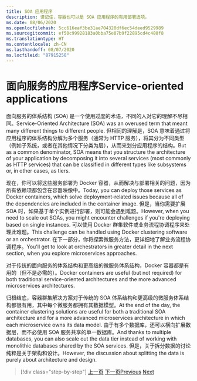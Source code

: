 ```yaml
---
title: SOA 应用程序
description: 请记住，容器也可以是 SOA 应用程序的有用部署选项。
ms.date: 08/06/2020
ms.openlocfilehash: 5cc616eaf3be31ae704320df6ec54deed9529989
ms.sourcegitcommit: ef50c99928183a0bba75e07b9f22895cd4c480f8
ms.translationtype: HT
ms.contentlocale: zh-CN
ms.lasthandoff: 08/07/2020
ms.locfileid: "87915258"
---
```

# <a name="service-oriented-applications"></a><span data-ttu-id="8c13c-103">面向服务的应用程序</span><span class="sxs-lookup"><span data-stu-id="8c13c-103">Service-oriented applications</span></span>

<span data-ttu-id="8c13c-104">面向服务的体系结构 (SOA) 是一个使用过度的术语，不同的人对它的理解不尽相同。</span><span class="sxs-lookup"><span data-stu-id="8c13c-104">Service-Oriented Architecture (SOA) was an overused term that meant many different things to different people.</span></span> <span data-ttu-id="8c13c-105">但相同的理解是，SOA 意味着通过将应用程序的体系结构分解为多个服务（通常为 HTTP 服务），将其分为不同类型（例如子系统，或者在其他情况下分类为层），从而来划分应用程序的结构。</span><span class="sxs-lookup"><span data-stu-id="8c13c-105">But as a common denominator, SOA means that you structure the architecture of your application by decomposing it into several services (most commonly as HTTP services) that can be classified in different types like subsystems or, in other cases, as tiers.</span></span>

<span data-ttu-id="8c13c-106">现在，你可以将这些服务部署为 Docker 容器，从而解决与部署相关的问题，因为所有依赖项都包含在容器映像中。</span><span class="sxs-lookup"><span data-stu-id="8c13c-106">Today, you can deploy those services as Docker containers, which solve deployment-related issues because all of the dependencies are included in the container image.</span></span> <span data-ttu-id="8c13c-107">但是，当你需要扩展 SOA 时，如果基于单个实例进行部署，则可能会遇到难题。</span><span class="sxs-lookup"><span data-stu-id="8c13c-107">However, when you need to scale out SOAs, you might encounter challenges if you're deploying based on single instances.</span></span> <span data-ttu-id="8c13c-108">可以使用 Docker 群集软件或业务流程协调程序来处理此难题。</span><span class="sxs-lookup"><span data-stu-id="8c13c-108">This challenge can be handled using Docker clustering software or an orchestrator.</span></span> <span data-ttu-id="8c13c-109">在下一部分，你将探索微服务方法，更详细地了解业务流程协调程序。</span><span class="sxs-lookup"><span data-stu-id="8c13c-109">You'll get to look at orchestrators in greater detail in the next section, when you explore microservices approaches.</span></span>

<span data-ttu-id="8c13c-110">对于传统的面向服务的体系结构和更高级的微服务体系结构，Docker 容器都是有用的（但不是必需的）。</span><span class="sxs-lookup"><span data-stu-id="8c13c-110">Docker containers are useful (but not required) for both traditional service-oriented architectures and the more advanced microservices architectures.</span></span>

<span data-ttu-id="8c13c-111">归根结底，容器群集解决方案对于传统的 SOA 体系结构和更高级的微服务体系结构都很有用，其中每个微服务都拥有其数据模型。</span><span class="sxs-lookup"><span data-stu-id="8c13c-111">At the end of the day, the container clustering solutions are useful for both a traditional SOA architecture and for a more advanced microservices architecture in which each microservice owns its data model.</span></span> <span data-ttu-id="8c13c-112">由于有多个数据库，还可以横向扩展数据层，而不必使用 SOA 服务共享的单一数据库。</span><span class="sxs-lookup"><span data-stu-id="8c13c-112">And thanks to multiple databases, you can also scale out the data tier instead of working with monolithic databases shared by the SOA services.</span></span> <span data-ttu-id="8c13c-113">但是，关于拆分数据的讨论纯粹是关于架构和设计。</span><span class="sxs-lookup"><span data-stu-id="8c13c-113">However, the discussion about splitting the data is purely about architecture and design.</span></span>

>[!div class="step-by-step"]
><span data-ttu-id="8c13c-114">[上一页](state-and-data-in-docker-applications.md)
>[下一页](orchestrate-high-scalability-availability.md)</span><span class="sxs-lookup"><span data-stu-id="8c13c-114">[Previous](state-and-data-in-docker-applications.md)
[Next](orchestrate-high-scalability-availability.md)</span></span>
